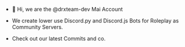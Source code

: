 - 👋 Hi, we are the @drxteam-dev Mai Account

- We create lower use Discord.py and Discord.js Bots for Roleplay as Community Servers.

- Check out our latest Commits and co.

<!---
drxteam-dev/drxteam-dev is a ✨ special ✨ repository because its `README.md` (this file) appears on your GitHub profile.
You can click the Preview link to take a look at your changes.
--->

